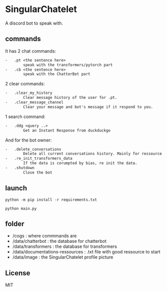 # SingularChatelet

A discord bot to speak with.

## commands

It has 2 chat commands:
```txt
-   .pt <the sentence here>
        speak with the transformers/pytorch part
-   .cb <the sentence here>
        speak with the ChatterBot part
```
2 clear commands:
```txt
-   .clear_my_history
        Clear message history of the user for .pt.
-   .clear_message_channel
        Clear your message and bot's message if it respond to you.
```
1 search command:
```txt
-   .ddg <query ..>
        Get an Instant Response from duckduckgo
```
And for the bot owner:
```txt
-   .delete_conversations
        Delete all current conversations history. Mainly for ressource usage
-   .re_init_transformers_data
        If the data is corumpted by bias, re init the data.
-   .shutdown
        Close the bot
```

## launch

```shell
python -m pip install -r requirements.txt
```

```shell
python main.py
```

## folder

-   /cogs                               : where commmands are
-   /data/chatterbot                    : the database for chatterbot
-   /data/transformers                  : the database for transformers
-   /data/documentations-ressources     : .txt file with good ressource to start
-   /data/image                         : the SingularChatelet profile picture
## License
MIT